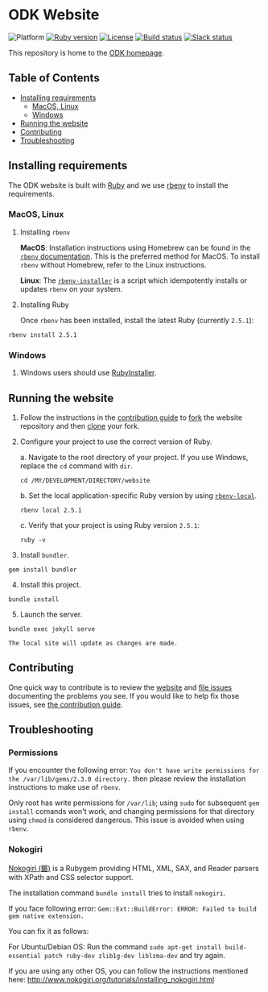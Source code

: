 # ODK Website

![Platform](https://img.shields.io/badge/platform-Jekyll-blue.svg) [![Ruby version](https://img.shields.io/badge/ruby-2.5.1-blue.svg)](https://www.ruby-lang.org/en/downloads/) [![License](https://img.shields.io/badge/license-CC%20BY%204.0-blue.svg)](https://creativecommons.org/licenses/by/4.0/) [![Build status](https://circleci.com/gh/opendatakit/website.svg?style=shield&circle-token=:circle-token)](https://circleci.com/gh/opendatakit/website/) [![Slack status](http://slack.opendatakit.org/badge.svg)](http://slack.opendatakit.org/)

This repository is home to the [ODK homepage](https://opendatakit.org/).

## Table of Contents

* [Installing requirements](#installing-requirements)
	* [MacOS, Linux](#macos-linux)
	* [Windows](#windows)
* [Running the website](#running-the-website)
* [Contributing](#contributing)
* [Troubleshooting](#troubleshooting)

## Installing requirements

The ODK website is built with [Ruby](https://www.ruby-lang.org/en/downloads/) and we use [rbenv](https://github.com/rbenv) to install the requirements.

### MacOS, Linux

1. Installing `rbenv`

	**MacOS**: Installation instructions using Homebrew can be found in the [`rbenv` documentation](https://github.com/rbenv/rbenv#homebrew-on-macos). This is the preferred method for MacOS. To install `rbenv` without Homebrew, refer to the Linux instructions.

	**Linux**: The [`rbenv-installer`](https://github.com/rbenv/rbenv-installer#rbenv-installer) is a script which idempotently installs or updates `rbenv` on your system.

2. Installing Ruby

	Once `rbenv` has been installed, install the latest Ruby (currently `2.5.1`):
```
rbenv install 2.5.1
```

### Windows

1. Windows users should use [RubyInstaller](https://rubyinstaller.org/).

## Running the website

1. Follow the instructions in the [contribution guide](https://github.com/opendatakit/website/blob/master/CONTRIBUTING.md) to [fork](https://help.github.com/articles/fork-a-repo/) the website repository and then [clone](https://help.github.com/articles/cloning-a-repository/) your fork.

2. Configure your project to use the correct version of Ruby.

	a. Navigate to the root directory of your project. If you use Windows, replace the `cd` command with `dir`.

	```
	cd /MY/DEVELOPMENT/DIRECTORY/website
	```

	b. Set the local application-specific Ruby version by using [`rbenv-local`](https://github.com/rbenv/rbenv#rbenv-local).

	```
	rbenv local 2.5.1
	```

	c. Verify that your project is using Ruby version `2.5.1`:
	```
	ruby -v
	```

3. Install `bundler`.
```
gem install bundler
```

4. Install this project.
```
bundle install
```

5. Launch the server.
```
bundle exec jekyll serve
```

	The local site will update as changes are made.

## Contributing

One quick way to contribute is to review the [website](https://opendatakit.org) and [file issues](https://github.com/opendatakit/website/issues) documenting the problems you see. If you would like to help fix those issues, see [the contribution guide](CONTRIBUTING.md).

## Troubleshooting

### Permissions

If you encounter the following error:
`You don't have write permissions for the /var/lib/gems/2.3.0 directory.`
then please review the installation instructions to make use of `rbenv`.

Only root has write permissions for `/var/lib`; using `sudo` for subsequent `gem install` comands won't work, and changing permissions for that directory using `chmod` is considered dangerous. This issue is avoided when using `rbenv`.

### Nokogiri

[Nokogiri (鋸)](http://www.nokogiri.org/) is a Rubygem providing HTML, XML, SAX, and Reader parsers with XPath and CSS selector support.

The installation command `bundle install` tries to install `nokogiri`.

If you face following error:
	`Gem::Ext::BuildError: ERROR: Failed to build gem native extension.`

You can fix it as follows:

For Ubuntu/Debian OS:
Run the command `sudo apt-get install build-essential patch ruby-dev zlib1g-dev liblzma-dev` and try again.

If you are using any other OS, you can follow the instructions mentioned here:
http://www.nokogiri.org/tutorials/installing_nokogiri.html
